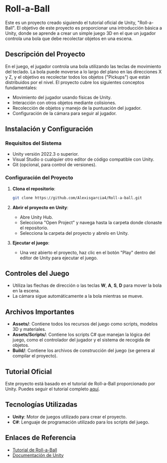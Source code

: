 
# Roll-a-Ball

Este es un proyecto creado siguiendo el tutorial oficial de Unity, "Roll-a-Ball". El objetivo de este proyecto es proporcionar una introducción básica a Unity, donde se aprende a crear un simple juego 3D en el que un jugador controla una bola que debe recolectar objetos en una escena.

## Descripción del Proyecto

En el juego, el jugador controla una bola utilizando las teclas de movimiento del teclado. La bola puede moverse a lo largo del plano en las direcciones X y Z, y el objetivo es recolectar todos los objetos ("Pickups") que están distribuidos por el nivel. El proyecto cubre los siguientes conceptos fundamentales:

- Movimiento del jugador usando físicas de Unity.
- Interacción con otros objetos mediante colisiones.
- Recolección de objetos y manejo de la puntuación del jugador.
- Configuración de la cámara para seguir al jugador.

## Instalación y Configuración

### Requisitos del Sistema

- Unity versión 2022.3 o superior.
- Visual Studio o cualquier otro editor de código compatible con Unity.
- Git (opcional, para control de versiones).

### Configuración del Proyecto

1. **Clona el repositorio**:
   ```bash
   git clone https://github.com/Alexisgarcia4/Roll-a-ball.git
   ```

2. **Abrir el proyecto en Unity**:
   - Abre Unity Hub.
   - Selecciona "Open Project" y navega hasta la carpeta donde clonaste el repositorio.
   - Selecciona la carpeta del proyecto y abrelo en Unity.

3. **Ejecutar el juego**:
   - Una vez abierto el proyecto, haz clic en el botón "Play" dentro del editor de Unity para ejecutar el juego.

## Controles del Juego

- Utiliza las flechas de dirección o las teclas **W**, **A**, **S**, **D** para mover la bola en la escena.
- La cámara sigue automáticamente a la bola mientras se mueve.

## Archivos Importantes

- **Assets/**: Contiene todos los recursos del juego como scripts, modelos 3D y materiales.
- **Assets/Scripts/**: Contiene los scripts C# que manejan la lógica del juego, como el controlador del jugador y el sistema de recogida de objetos.
- **Build/**: Contiene los archivos de construcción del juego (se genera al compilar el proyecto).

## Tutorial Oficial

Este proyecto está basado en el tutorial de Roll-a-Ball proporcionado por Unity. Puedes seguir el tutorial completo [aquí](https://learn.unity.com/tutorial/setting-up-the-game?uv=2022.3&projectId=5f158f1bedbc2a0020e51f0d#).

## Tecnologías Utilizadas

- **Unity**: Motor de juegos utilizado para crear el proyecto.
- **C#**: Lenguaje de programación utilizado para los scripts del juego.


## Enlaces de Referencia

- [Tutorial de Roll-a-Ball](https://learn.unity.com/tutorial/setting-up-the-game?uv=2022.3&projectId=5f158f1bedbc2a0020e51f0d#)
- [Documentación de Unity](https://docs.unity3d.com/)




